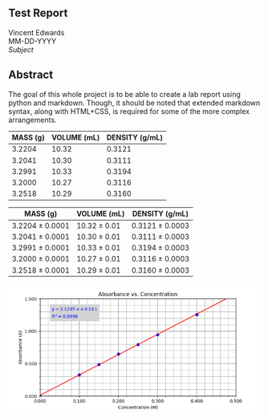 <link rel="stylesheet" href="../report-styles.css">

<section class="title-page">

# Test Report

Vincent Edwards
<br>
MM-DD-YYYY
<br>
*Subject*

</section>

<section id="abstract">

## Abstract

The goal of this whole project is to be able to create a lab report using python and markdown.
Though, it should be noted that extended markdown syntax, along with HTML+CSS, is required for some of the more complex arrangements.

</section>

<section id="tables">

<div id="density-table-1">

| MASS (g) | VOLUME (mL) | DENSITY (g/mL) |
| -------- | ----------- | -------------- |
|   3.2204 |       10.32 |         0.3121 |
|   3.2041 |       10.30 |         0.3111 |
|   3.2991 |       10.33 |         0.3194 |
|   3.2000 |       10.27 |         0.3116 |
|   3.2518 |       10.29 |         0.3160 |

</div>

<div id="density-table-2">

| MASS (g)        | VOLUME (mL)  | DENSITY (g/mL)  |
| --------------- | ------------ | --------------- |
| 3.2204 ± 0.0001 | 10.32 ± 0.01 | 0.3121 ± 0.0003 |
| 3.2041 ± 0.0001 | 10.30 ± 0.01 | 0.3111 ± 0.0003 |
| 3.2991 ± 0.0001 | 10.33 ± 0.01 | 0.3194 ± 0.0003 |
| 3.2000 ± 0.0001 | 10.27 ± 0.01 | 0.3116 ± 0.0003 |
| 3.2518 ± 0.0001 | 10.29 ± 0.01 | 0.3160 ± 0.0003 |

</div>
</section>

![absorbance versus concentration graph](media/absorbance-concentration-graph.png)